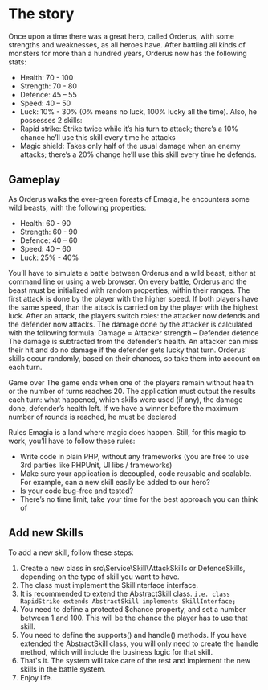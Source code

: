 # The story

Once upon a time there was a great hero, called Orderus, with some strengths and weaknesses,
as all heroes have.
After battling all kinds of monsters for more than a hundred years, Orderus now has the
following stats:
* Health: 70 - 100
* Strength: 70 - 80
* Defence: 45 – 55
* Speed: 40 – 50
* Luck: 10% - 30% (0% means no luck, 100% lucky all the time).
Also, he possesses 2 skills:
* Rapid strike: Strike twice while it’s his turn to attack; there’s a 10% chance he’ll use this skill
every time he attacks
* Magic shield: Takes only half of the usual damage when an enemy attacks; there’s a 20%
change he’ll use this skill every time he defends.

## Gameplay
As Orderus walks the ever-green forests of Emagia, he encounters some wild beasts, with the
following properties:
* Health: 60 - 90
* Strength: 60 - 90
* Defence: 40 – 60
* Speed: 40 – 60
* Luck: 25% - 40%

You’ll have to simulate a battle between Orderus and a wild beast, either at command line or
using a web browser. On every battle, Orderus and the beast must be initialized with random
properties, within their ranges.
The first attack is done by the player with the higher speed. If both players have the same speed,
than the attack is carried on by the player with the highest luck. After an attack, the players switch
roles: the attacker now defends and the defender now attacks.
The damage done by the attacker is calculated with the following formula:
Damage = Attacker strength – Defender defence
The damage is subtracted from the defender’s health. An attacker can miss their hit and do no
damage if the defender gets lucky that turn.
Orderus’ skills occur randomly, based on their chances, so take them into account on each turn.

Game over
The game ends when one of the players remain without health or the number of turns reaches 20.
The application must output the results each turn: what happened, which skills were used (if any),
the damage done, defender’s health left.
If we have a winner before the maximum number of rounds is reached, he must be declared

Rules
Emagia is a land where magic does happen. Still, for this magic to work, you’ll have to follow these
rules:
* Write code in plain PHP, without any frameworks (you are free to use 3rd parties like
PHPUnit, UI libs / frameworks)
* Make sure your application is decoupled, code reusable and scalable. For example, can a
new skill easily be added to our hero?
* Is your code bug-free and tested?
* There’s no time limit, take your time for the best approach you can think of


## Add new Skills

To add a new skill, follow these steps:
1) Create a new class in src\Service\Skill\AttackSkills or DefenceSkills, depending on the type of skill you want to have.
2) The class must implement the SkillInterface interface.
3) It is recommended to extend the AbstractSkill class.
``` i.e. class RapidStrike extends AbstractSkill implements SkillInterface; ```
4) You need to define a protected $chance property, and set a number between 1 and 100. This will be the chance the player has to use that skill.
5) You need to define the supports() and handle() methods. If you have extended the AbstractSkill class, you will only need to create the handle method, which will include the business logic for that skill.
6) That's it. The system will take care of the rest and implement the new skills in the battle system.
7) Enjoy life.
